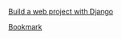 [Build a web project with Django](https://www.youtube.com/watch?v=gAI218HSK8s&list=PLx-q4INfd95G-wrEjKDAcTB1K-8n1sIiz)

[Bookmark](https://youtu.be/7itgMBERuB0?list=PLx-q4INfd95G-wrEjKDAcTB1K-8n1sIiz&t=293)
